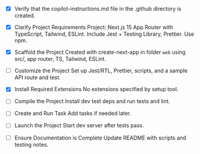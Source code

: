 <!-- Use this file to provide workspace-specific custom instructions to Copilot. For more details, visit https://code.visualstudio.com/docs/copilot/copilot-customization#_use-a-githubcopilotinstructionsmd-file -->
- [x] Verify that the copilot-instructions.md file in the .github directory is created.

- [x] Clarify Project Requirements
	Project: Next.js 15 App Router with TypeScript, Tailwind, ESLint. Include Jest + Testing Library, Prettier. Use npm.

- [x] Scaffold the Project
	Created with create-next-app in folder `web` using src/, app router, TS, Tailwind, ESLint.

- [ ] Customize the Project
	Set up Jest/RTL, Prettier, scripts, and a sample API route and test.

- [x] Install Required Extensions
	No extensions specified by setup tool.

- [ ] Compile the Project
	Install dev test deps and run tests and lint.

- [ ] Create and Run Task
	Add tasks if needed later.

- [ ] Launch the Project
	Start dev server after tests pass.

- [ ] Ensure Documentation is Complete
	Update README with scripts and testing notes.